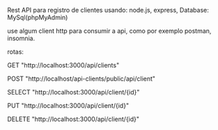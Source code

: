 Rest API para registro de clientes usando: node.js, express, Database: MySql(phpMyAdmin)

use algum client http para consumir a api, como por exemplo postman, insomnia.

rotas:

GET "http://localhost:3000/api/clients"

POST "http://localhost/api-clients/public/api/client"

SELECT "http://localhost:3000/api/client/{id}"

PUT "http://localhost:3000/api/client/{id}"

DELETE "http://localhost:3000/api/client/{id}"